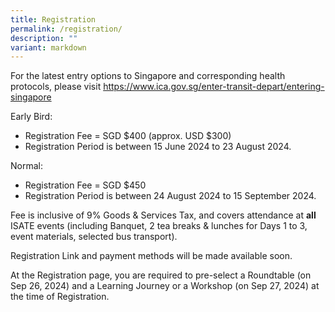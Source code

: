 ```yaml
---
title: Registration
permalink: /registration/
description: ""
variant: markdown
---
```

For the latest entry options to Singapore and corresponding health protocols, please visit <a target="_blank" href="https://www.ica.gov.sg/enter-transit-depart/entering-singapore">https://www.ica.gov.sg/enter-transit-depart/entering-singapore</a>

Early Bird:
- Registration Fee = SGD $400 (approx. USD $300)
- Registration Period is between 15 June 2024 to 23 August 2024.

Normal: 
- Registration Fee = SGD $450 
- Registration Period is between 24 August 2024 to 15 September 2024.

Fee is inclusive of 9% Goods &amp; Services Tax, and covers attendance at **all** ISATE events (including Banquet, 2 tea breaks &amp; lunches for Days 1 to 3, event materials, selected bus transport). 

Registration Link and payment methods will be made available soon.

At the Registration page, you are required to pre-select a Roundtable (on Sep 26, 2024) and a Learning Journey or a Workshop (on Sep 27, 2024) at the time of Registration.
